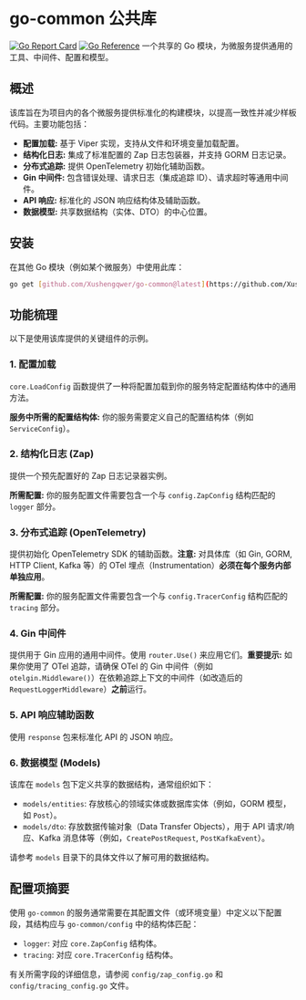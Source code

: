 # go-common 公共库

[![Go Report Card](https://goreportcard.com/badge/github.com/Xushengqwer/go-common)](https://goreportcard.com/report/github.com/Xushengqwer/go-common)
[![Go Reference](https://pkg.go.dev/badge/github.com/Xushengqwer/go-common.svg)](https://pkg.go.dev/github.com/Xushengqwer/go-common)
一个共享的 Go 模块，为微服务提供通用的工具、中间件、配置和模型。

## 概述

该库旨在为项目内的各个微服务提供标准化的构建模块，以提高一致性并减少样板代码。主要功能包括：

* **配置加载:** 基于 Viper 实现，支持从文件和环境变量加载配置。
* **结构化日志:** 集成了标准配置的 Zap 日志包装器，并支持 GORM 日志记录。
* **分布式追踪:** 提供 OpenTelemetry 初始化辅助函数。
* **Gin 中间件:** 包含错误处理、请求日志（集成追踪 ID）、请求超时等通用中间件。
* **API 响应:** 标准化的 JSON 响应结构体及辅助函数。
* **数据模型:** 共享数据结构（实体、DTO）的中心位置。

## 安装

在其他 Go 模块（例如某个微服务）中使用此库：

```bash
go get [github.com/Xushengqwer/go-common@latest](https://github.com/Xushengqwer/go-common@latest) # 或者使用特定的版本标签，如 @v0.1.0
````

## 功能梳理

以下是使用该库提供的关键组件的示例。

### 1\. 配置加载

`core.LoadConfig` 函数提供了一种将配置加载到你的服务特定配置结构体中的通用方法。

**服务中所需的配置结构体:** 你的服务需要定义自己的配置结构体（例如 `ServiceConfig`）。



### 2\. 结构化日志 (Zap)

提供一个预先配置好的 Zap 日志记录器实例。

**所需配置:** 你的服务配置文件需要包含一个与 `config.ZapConfig` 结构匹配的 `logger` 部分。


### 3\. 分布式追踪 (OpenTelemetry)

提供初始化 OpenTelemetry SDK 的辅助函数。**注意:** 对具体库（如 Gin, GORM, HTTP Client, Kafka 等）的 OTel 埋点（Instrumentation）**必须在每个服务内部单独应用**。

**所需配置:** 你的服务配置文件需要包含一个与 `config.TracerConfig` 结构匹配的 `tracing` 部分。


### 4\. Gin 中间件

提供用于 Gin 应用的通用中间件。使用 `router.Use()` 来应用它们。**重要提示:** 如果你使用了 OTel 追踪，请确保 OTel 的 Gin 中间件（例如 `otelgin.Middleware()`）在依赖追踪上下文的中间件（如改造后的 `RequestLoggerMiddleware`）**之前**运行。


### 5\. API 响应辅助函数

使用 `response` 包来标准化 API 的 JSON 响应。


### 6\. 数据模型 (Models)

该库在 `models` 包下定义共享的数据结构，通常组织如下：

* `models/entities`: 存放核心的领域实体或数据库实体（例如，GORM 模型，如 `Post`）。
* `models/dto`: 存放数据传输对象（Data Transfer Objects），用于 API 请求/响应、Kafka 消息体等（例如，`CreatePostRequest`, `PostKafkaEvent`）。

请参考 `models` 目录下的具体文件以了解可用的数据结构。

## 配置项摘要

使用 `go-common` 的服务通常需要在其配置文件（或环境变量）中定义以下配置段，其结构应与 `go-common/config` 中的结构体匹配：

* `logger`: 对应 `core.ZapConfig` 结构体。
* `tracing`: 对应 `core.TracerConfig` 结构体。

有关所需字段的详细信息，请参阅 `config/zap_config.go` 和 `config/tracing_config.go` 文件。


